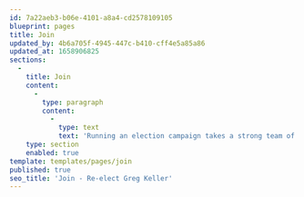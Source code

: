 ```yaml
---
id: 7a22aeb3-b06e-4101-a8a4-cd2578109105
blueprint: pages
title: Join
updated_by: 4b6a705f-4945-447c-b410-cff4e5a85a86
updated_at: 1658906825
sections:
  -
    title: Join
    content:
      -
        type: paragraph
        content:
          -
            type: text
            text: 'Running an election campaign takes a strong team of dedicated volunteers. We need your help. Please consider joining our campaign and be part of an exciting opportunity to make positive change in our school district. To join the campaign, please fill in the fields below and we will contact you.'
    type: section
    enabled: true
template: templates/pages/join
published: true
seo_title: 'Join - Re-elect Greg Keller'
---
```

